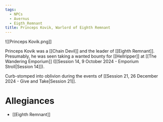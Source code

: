 ```yaml
---
tags:
  - NPCs
  - Avernus
  - Eigth_Remnant
title: Princeps Kovik, Warlord of Eighth Remnant
---
```

![[Princeps Kovik.png]]

Princeps Kovik was a [[Chain Devil]] and the leader of [[Eighth Remnant]]. Presumably, he was seen taking a wanted bounty for [[Hellripper]] at [[The Wandering Emporium]] ([[Session 14, 9 October 2024 - Emporium Stroll|Session 14]]).

Curb-stomped into oblivion during the events of [[Session 21, 26 December 2024 - Give and Take|Session 21]].
# Allegiances
- [[Eighth Remnant]]